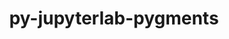 ---
title: "py-jupyterlab-pygments"
layout: cache
categories: [package, develop-2023-10-15]
meta: {"versions": ["0.2.2"], "compilers": ["gcc@=11.1.0", "gcc@=11.4.0", "gcc@=9.4.0", "oneapi@=2023.2.1"], "oss": ["ubuntu20.04"], "platforms": ["linux"], "targets": ["neoverse_v1", "ppc64le", "x86_64_v3"], "stacks": ["data-vis-sdk", "e4s", "e4s-neoverse_v1", "e4s-oneapi", "e4s-power", "root"], "num_specs": 12, "num_specs_by_stack": {"root": 12, "e4s-neoverse_v1": 3, "e4s-power": 2, "data-vis-sdk": 2, "e4s": 3, "e4s-oneapi": 2}}
spec_details: [{"hash": "wijurythig7guh74u7nrr2k7ck4nc7mv", "compiler": "gcc@=11.4.0", "versions": ["0.2.2"], "os": "ubuntu20.04", "platform": "linux", "target": "neoverse_v1", "variants": ["build_system=python_pip"], "stacks": ["root", "e4s-neoverse_v1"], "size": "-", "tarball": "https://binaries.spack.io/releases/develop-2023-10-15/build_cache/linux-ubuntu20.04-neoverse_v1/gcc-11.4.0/py-jupyterlab-pygments-0.2.2/linux-ubuntu20.04-neoverse_v1-gcc-11.4.0-py-jupyterlab-pygments-0.2.2-wijurythig7guh74u7nrr2k7ck4nc7mv.spack"}, {"hash": "wu3xrmxl43zif2j4vhefm5ruymb4pnhj", "compiler": "gcc@=11.4.0", "versions": ["0.2.2"], "os": "ubuntu20.04", "platform": "linux", "target": "neoverse_v1", "variants": ["build_system=python_pip"], "stacks": ["root", "e4s-neoverse_v1"], "size": "-", "tarball": "https://binaries.spack.io/releases/develop-2023-10-15/build_cache/linux-ubuntu20.04-neoverse_v1/gcc-11.4.0/py-jupyterlab-pygments-0.2.2/linux-ubuntu20.04-neoverse_v1-gcc-11.4.0-py-jupyterlab-pygments-0.2.2-wu3xrmxl43zif2j4vhefm5ruymb4pnhj.spack"}, {"hash": "uo5yosyzcowngz425w5anrvjjklrjvh4", "compiler": "gcc@=11.4.0", "versions": ["0.2.2"], "os": "ubuntu20.04", "platform": "linux", "target": "neoverse_v1", "variants": ["build_system=python_pip"], "stacks": ["root", "e4s-neoverse_v1"], "size": "-", "tarball": "https://binaries.spack.io/releases/develop-2023-10-15/build_cache/linux-ubuntu20.04-neoverse_v1/gcc-11.4.0/py-jupyterlab-pygments-0.2.2/linux-ubuntu20.04-neoverse_v1-gcc-11.4.0-py-jupyterlab-pygments-0.2.2-uo5yosyzcowngz425w5anrvjjklrjvh4.spack"}, {"hash": "uw5hqrwr3xey7ciytfmofqztietkxwbw", "compiler": "gcc@=9.4.0", "versions": ["0.2.2"], "os": "ubuntu20.04", "platform": "linux", "target": "ppc64le", "variants": ["build_system=python_pip"], "stacks": ["root", "e4s-power"], "size": "-", "tarball": "https://binaries.spack.io/releases/develop-2023-10-15/build_cache/linux-ubuntu20.04-ppc64le/gcc-9.4.0/py-jupyterlab-pygments-0.2.2/linux-ubuntu20.04-ppc64le-gcc-9.4.0-py-jupyterlab-pygments-0.2.2-uw5hqrwr3xey7ciytfmofqztietkxwbw.spack"}, {"hash": "wlztmjeirrv2y53qstu3ie5avwe43oms", "compiler": "gcc@=9.4.0", "versions": ["0.2.2"], "os": "ubuntu20.04", "platform": "linux", "target": "ppc64le", "variants": ["build_system=python_pip"], "stacks": ["root", "e4s-power"], "size": "-", "tarball": "https://binaries.spack.io/releases/develop-2023-10-15/build_cache/linux-ubuntu20.04-ppc64le/gcc-9.4.0/py-jupyterlab-pygments-0.2.2/linux-ubuntu20.04-ppc64le-gcc-9.4.0-py-jupyterlab-pygments-0.2.2-wlztmjeirrv2y53qstu3ie5avwe43oms.spack"}, {"hash": "kphfnzhgiztoml6zpqs3qvfgrjcbt5zx", "compiler": "gcc@=11.1.0", "versions": ["0.2.2"], "os": "ubuntu20.04", "platform": "linux", "target": "x86_64_v3", "variants": ["build_system=python_pip"], "stacks": ["data-vis-sdk", "root"], "size": "-", "tarball": "https://binaries.spack.io/releases/develop-2023-10-15/build_cache/linux-ubuntu20.04-x86_64_v3/gcc-11.1.0/py-jupyterlab-pygments-0.2.2/linux-ubuntu20.04-x86_64_v3-gcc-11.1.0-py-jupyterlab-pygments-0.2.2-kphfnzhgiztoml6zpqs3qvfgrjcbt5zx.spack"}, {"hash": "y6lagnpudgjbzmy3qjpuljxdsrsotgu3", "compiler": "gcc@=11.1.0", "versions": ["0.2.2"], "os": "ubuntu20.04", "platform": "linux", "target": "x86_64_v3", "variants": ["build_system=python_pip"], "stacks": ["data-vis-sdk", "root"], "size": "-", "tarball": "https://binaries.spack.io/releases/develop-2023-10-15/build_cache/linux-ubuntu20.04-x86_64_v3/gcc-11.1.0/py-jupyterlab-pygments-0.2.2/linux-ubuntu20.04-x86_64_v3-gcc-11.1.0-py-jupyterlab-pygments-0.2.2-y6lagnpudgjbzmy3qjpuljxdsrsotgu3.spack"}, {"hash": "cus2u2we4b3cxggbehex5i7tfotzvtpp", "compiler": "gcc@=11.4.0", "versions": ["0.2.2"], "os": "ubuntu20.04", "platform": "linux", "target": "x86_64_v3", "variants": ["build_system=python_pip"], "stacks": ["root", "e4s"], "size": "-", "tarball": "https://binaries.spack.io/releases/develop-2023-10-15/build_cache/linux-ubuntu20.04-x86_64_v3/gcc-11.4.0/py-jupyterlab-pygments-0.2.2/linux-ubuntu20.04-x86_64_v3-gcc-11.4.0-py-jupyterlab-pygments-0.2.2-cus2u2we4b3cxggbehex5i7tfotzvtpp.spack"}, {"hash": "ndkqwvlxjyizgd3izt6pylmuzhngyhw7", "compiler": "gcc@=11.4.0", "versions": ["0.2.2"], "os": "ubuntu20.04", "platform": "linux", "target": "x86_64_v3", "variants": ["build_system=python_pip"], "stacks": ["root", "e4s"], "size": "-", "tarball": "https://binaries.spack.io/releases/develop-2023-10-15/build_cache/linux-ubuntu20.04-x86_64_v3/gcc-11.4.0/py-jupyterlab-pygments-0.2.2/linux-ubuntu20.04-x86_64_v3-gcc-11.4.0-py-jupyterlab-pygments-0.2.2-ndkqwvlxjyizgd3izt6pylmuzhngyhw7.spack"}, {"hash": "6ajlgghrd7i6sn72tpvrvmx77bom7d4e", "compiler": "gcc@=11.4.0", "versions": ["0.2.2"], "os": "ubuntu20.04", "platform": "linux", "target": "x86_64_v3", "variants": ["build_system=python_pip"], "stacks": ["root", "e4s"], "size": "-", "tarball": "https://binaries.spack.io/releases/develop-2023-10-15/build_cache/linux-ubuntu20.04-x86_64_v3/gcc-11.4.0/py-jupyterlab-pygments-0.2.2/linux-ubuntu20.04-x86_64_v3-gcc-11.4.0-py-jupyterlab-pygments-0.2.2-6ajlgghrd7i6sn72tpvrvmx77bom7d4e.spack"}, {"hash": "djneej3nzsnbacnpfo4q6yapeymrvd4c", "compiler": "oneapi@=2023.2.1", "versions": ["0.2.2"], "os": "ubuntu20.04", "platform": "linux", "target": "x86_64_v3", "variants": ["build_system=python_pip"], "stacks": ["e4s-oneapi", "root"], "size": "-", "tarball": "https://binaries.spack.io/releases/develop-2023-10-15/build_cache/linux-ubuntu20.04-x86_64_v3/oneapi-2023.2.1/py-jupyterlab-pygments-0.2.2/linux-ubuntu20.04-x86_64_v3-oneapi-2023.2.1-py-jupyterlab-pygments-0.2.2-djneej3nzsnbacnpfo4q6yapeymrvd4c.spack"}, {"hash": "rc2fz3jfklmvfrxl5nrn2a7cdsjgfbaz", "compiler": "oneapi@=2023.2.1", "versions": ["0.2.2"], "os": "ubuntu20.04", "platform": "linux", "target": "x86_64_v3", "variants": ["build_system=python_pip"], "stacks": ["e4s-oneapi", "root"], "size": "-", "tarball": "https://binaries.spack.io/releases/develop-2023-10-15/build_cache/linux-ubuntu20.04-x86_64_v3/oneapi-2023.2.1/py-jupyterlab-pygments-0.2.2/linux-ubuntu20.04-x86_64_v3-oneapi-2023.2.1-py-jupyterlab-pygments-0.2.2-rc2fz3jfklmvfrxl5nrn2a7cdsjgfbaz.spack"}]
---